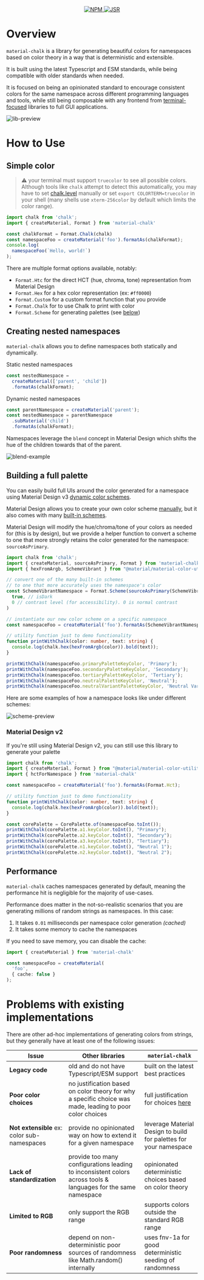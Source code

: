 <p align="center">
  <a href="https://www.npmjs.com/package/material-chalk">
    <picture>
      <img src="https://img.shields.io/npm/v/material-chalk" alt="NPM">
    </picture>
  </a>
  <a href="https://jsr.io/@sebastiengllmt/material-chalk">
    <img src="https://jsr.io/badges/@sebastiengllmt/material-chalk" alt="JSR" />
  </a>
</p>

# Overview

`material-chalk` is a library for generating beautiful colors for namespaces based on color theory in a way that is deterministic and extensible.

It is built using the latest Typescript and ESM standards, while being compatible with older standards when needed.

It is focused on being an opinionated standard to encourage consistent colors for the same namespace across different programming languages and tools, while still being composable with any frontend from [terminal-focused](https://www.npmjs.com/package/chalk) libraries to full GUI applications.

![lib-preview](https://github.com/user-attachments/assets/9269f34d-821d-4d75-b966-b3c38e69d635)

# How to Use

## Simple color

> :warning: your terminal must support `truecolor` to see all possible colors. Although tools like `chalk` attempt to detect this automatically, you may have to set [chalk.level](https://github.com/chalk/chalk?tab=readme-ov-file#chalklevel) manually or set `export COLORTERM=truecolor` in your shell (many shells use `xterm-256color` by default which limits the color range).


```typescript
import chalk from 'chalk';
import { createMaterial, Format } from 'material-chalk'

const chalkFormat = Format.Chalk(chalk)
const namespaceFoo = createMaterial('foo').formatAs(chalkFormat);
console.log(
  namespaceFoo(`Hello, world!`)
);
```

There are multiple format options available, notably:
- `Format.Htc` for the direct HCT (hue, chroma, tone) representation from Material Design
- `Format.Hex` for a hex color representation (ex: `#ff0000`)
- `Format.Custom` for a custom format function that you provide
- `Format.Chalk` for to use Chalk to print with color
- `Format.Scheme` for generating palettes (see [below](#building-a-full-palette))

## Creating nested namespaces

`material-chalk` allows you to define namespaces both statically and dynamically.

Static nested namespaces
```typescript
const nestedNamespace =
  createMaterial(['parent', 'child'])
  .formatAs(chalkFormat);
```
Dynamic nested namespaces
```typescript
const parentNamespace = createMaterial('parent');
const nestedNamespace = parentNamespace
  .subMaterial('child')
  .formatAs(chalkFormat);
```

Namespaces leverage the `blend` concept in Material Design which shifts the hue of the children towards that of the parent.

![blend-example](https://github.com/user-attachments/assets/b21cd532-0ad6-452a-b3b9-d2e6a3313f50)

## Building a full palette

You can easily build full UIs around the color generated for a namespace using Material Design v3 [dynamic color schemes](https://m3.material.io/styles/color/choosing-a-scheme).

Material Design allows you to create your own color scheme [manually](https://github.com/material-foundation/material-color-utilities/blob/main/dev_guide/creating_color_scheme.md#typescript-1), but it also comes with many [built-in schemes](https://github.com/material-foundation/material-color-utilities/tree/main/typescript/scheme).

Material Design will modify the hue/chroma/tone of your colors as needed for (this is by design), but we provide a helper function to convert a scheme to one that more strongly retains the color generated for the namespace: `sourceAsPrimary`.

```typescript
import chalk from 'chalk';
import { createMaterial, sourceAsPrimary, Format } from 'material-chalk'
import { hexFromArgb, SchemeVibrant } from "@material/material-color-utilities";

// convert one of the many built-in schemes
// to one that more accurately uses the namespace's color
const SchemeVibrantNamespace = Format.Scheme(sourceAsPrimary(SchemeVibrant))(
  true, // isDark
  0 // contrast level (for accessibility). 0 is normal contrast
)

// instantiate our new color scheme on a specific namespace
const namespaceFoo = createMaterial('foo').formatAs(SchemeVibrantNamespace);

// utility function just to demo functionality
function printWithChalk(color: number, text: string) {
  console.log(chalk.hex(hexFromArgb(color)).bold(text));
}

printWithChalk(namespaceFoo.primaryPaletteKeyColor, 'Primary');
printWithChalk(namespaceFoo.secondaryPaletteKeyColor, 'Secondary');
printWithChalk(namespaceFoo.tertiaryPaletteKeyColor, 'Tertiary');
printWithChalk(namespaceFoo.neutralPaletteKeyColor, 'Neutral');
printWithChalk(namespaceFoo.neutralVariantPaletteKeyColor, 'Neutral Variant');
```

Here are some examples of how a namespace looks like under different schemes:

![scheme-preview](https://github.com/user-attachments/assets/1c3b13f8-75a4-4592-a3aa-c650f6444bbd)

### Material Design v2

If you're still using Material Design v2, you can still use this library to generate your palette

```typescript
import chalk from 'chalk';
import { createMaterial, Format } from "@material/material-color-utilities";
import { hctForNamespace } from 'material-chalk'

const namespaceFoo = createMaterial('foo').formatAs(Format.Hct);

// utility function just to demo functionality
function printWithChalk(color: number, text: string) {
  console.log(chalk.hex(hexFromArgb(color)).bold(text));
}

const corePalette = CorePalette.of(namespaceFoo.toInt());
printWithChalk(corePalette.a1.keyColor.toInt(), "Primary");
printWithChalk(corePalette.a2.keyColor.toInt(), "Secondary");
printWithChalk(corePalette.a3.keyColor.toInt(), "Tertiary");
printWithChalk(corePalette.n1.keyColor.toInt(), "Neutral 1");
printWithChalk(corePalette.n2.keyColor.toInt(), "Neutral 2");
```

## Performance

`material-chalk` caches namespaces generated by default, meaning the performance hit is negligible for the majority of use-cases.

Performance does matter in the not-so-realistic scenarios that you are generating millions of random strings as namespaces. In this case:
1. It takes `0.01` milliseconds per namespace color generation *(cached)*
2. It takes some memory to cache the namespaces

If you need to save memory, you can disable the cache:

```typescript
import { createMaterial } from 'material-chalk'

const namespaceFoo = createMaterial(
  'foo',
  { cache: false }
);
```

# Problems with existing implementations

There are other ad-hoc implementations of generating colors from strings, but they generally have at least one of the following issues:

| Issue                                       | Other libraries                                                                                                | `material-chalk`                                                  |
|---------------------------------------------|----------------------------------------------------------------------------------------------------------------|-------------------------------------------------------------------|
| **Legacy code**                             | old and do not have Typescript/ESM support                                                                     | built on the latest best practices                                |
| **Poor color choices**                      | no justification based on color theory for why a specific choice was made, leading to poor color choices       | full justification for choices [here](https://github.com/SebastienGllmt/material-chalk/blob/master/Justifications.md)                       |
| **Not extensible** ex: color sub-namespaces | provide no opinionated way on how to extend it for a given namespace                                           | leverage Material Design to build for palettes for your namespace |
| **Lack of standardization**                 | provide too many configurations leading to inconsistent colors across tools & languages for the same namespace | opinionated deterministic choices based on color theory           |
| **Limited to RGB**                          | only support the RGB range                                                                                     | supports colors outside the standard RGB range                    |
| **Poor randomness**                         | depend on non-deterministic poor sources of randomness like Math.random() internally                           | uses fnv-1a for good deterministic seeding of randomness          |
